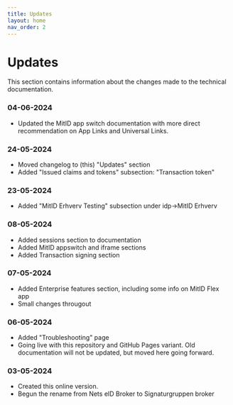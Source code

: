 ```yaml
---
title: Updates
layout: home
nav_order: 2
---
```


# Updates
This section contains information about the changes made to the technical documentation.

### 04-06-2024
* Updated the MitID app switch documentation with more direct recommendation on App Links and Universal Links.

### 24-05-2024
* Moved changelog to (this) "Updates" section
* Added "Issued claims and tokens" subsection: "Transaction token"

### 23-05-2024
* Added "MitID Erhverv Testing" subsection under idp->MitID Erhverv

### 08-05-2024
* Added sessions section to documentation
* Added MitID appswitch and iframe sections
* Added Transaction signing section

### 07-05-2024
* Added Enterprise features section, including some info on MitID Flex app
* Small changes througout

### 06-05-2024
* Added "Troubleshooting" page
* Going live with this repository and GitHub Pages variant. Old documentation will not be updated, but moved here going forward.

### 03-05-2024
* Created this online version.
* Begun the rename from Nets eID Broker to Signaturgruppen broker

